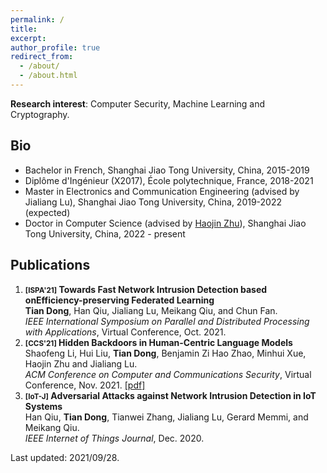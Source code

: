 ```yaml
---
permalink: /
title: 
excerpt: 
author_profile: true
redirect_from: 
  - /about/
  - /about.html
---
```


**Research interest**: Computer Security, Machine Learning and Cryptography.

Bio
------
* Bachelor in French, Shanghai Jiao Tong University, China, 2015-2019
* Diplôme d'Ingénieur (X2017), École polytechnique, France, 2018-2021
* Master in Electronics and Communication Engineering (advised by Jialiang Lu), Shanghai Jiao Tong University, China, 2019-2022 (expected)
* Doctor in Computer Science (advised by [Haojin Zhu](https://nsec.sjtu.edu.cn/~hjzhu/)), Shanghai Jiao Tong University, China, 2022 - present


Publications
------
1. **<small>[ISPA'21]</small> Towards Fast Network Intrusion Detection based onEfficiency-preserving Federated Learning**  
**Tian Dong**, Han Qiu, Jialiang Lu, Meikang Qiu, and Chun Fan.  
_IEEE International Symposium on Parallel and Distributed Processing with Applications_, Virtual Conference, Oct. 2021.
1. **<small>[CCS'21]</small> Hidden Backdoors in Human-Centric Language Models**  
Shaofeng Li, Hui Liu, **Tian Dong**, Benjamin Zi Hao Zhao, Minhui Xue, Haojin Zhu and Jialiang Lu.  
_ACM Conference on Computer and Communications Security_, Virtual Conference, Nov. 2021.
[[pdf]](https://arxiv.org/abs/2105.00164) 
1. **<small>[IoT-J]</small> Adversarial Attacks against Network Intrusion Detection in IoT Systems**  
Han Qiu, **Tian Dong**, Tianwei Zhang, Jialiang Lu, Gerard Memmi, and Meikang Qiu.  
_IEEE Internet of Things Journal_, Dec. 2020.



Last updated: 2021/09/28.

